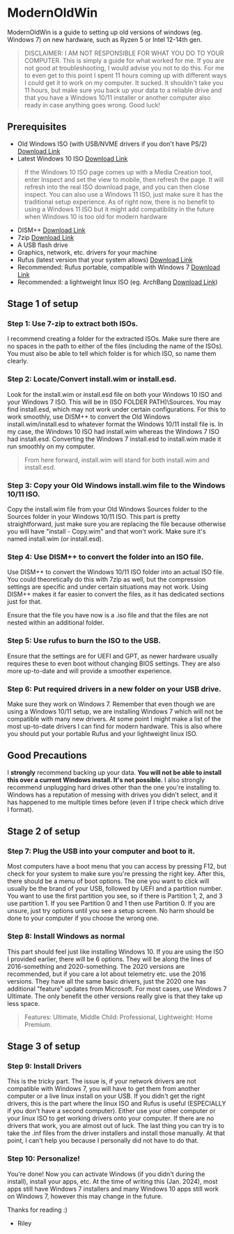 # ModernOldWin
ModernOldWin is a guide to setting up old versions of windows (eg. Windows 7) on new hardware, such as Ryzen 5 or Intel 12-14th gen.

> DISCLAIMER: I AM NOT RESPONSIBLE FOR WHAT YOU DO TO YOUR COMPUTER. This is simply a guide for what worked for me. If you are not good at troubleshooting, I would advise you not to do this. For me to even get to this point I spent 11 hours coming up with different ways I could get it to work on my computer. It sucked. It shouldn't take you 11 hours, but make sure you back up your data to a reliable drive and that you have a Windows 10/11 installer or another computer also ready in case anything goes wrong. Good luck!

## Prerequisites

- Old Windows ISO (with USB/NVME drivers if you don't have PS/2) [Download Link](https://board.eclipse.cx/viewtopic.php?t=401)
- Latest Windows 10 ISO [Download Link](https://www.microsoft.com/en-us/software-download/windows10ISO)
> If the Windows 10 ISO page comes up with a Media Creation tool, enter Inspect and set the view to mobile, then refresh the page. It will refresh into the real ISO download page, and you can then close inspect.
> You can also use a Windows 11 ISO, just make sure it has the traditional setup experience. As of right now, there is no benefit to using a Windows 11 ISO but it might add compatibility in the future when Windows 10 is too old for modern hardware
- DISM++ [Download Link](https://www.majorgeeks.com/files/details/dism.html)
- 7zip [Download Link](https://www.7-zip.org/)
- A USB flash drive
- Graphics, network, etc. drivers for your machine
- Rufus (latest version that your system allows) [Download Link](https://rufus.ie/en/)
- Recommended: Rufus portable, compatible with Windows 7 [Download Link](https://github.com/pbatard/rufus/releases/download/v3.22/rufus-3.22p.exe)
- Recommended: a lightweight linux ISO (eg. ArchBang [Download Link](https://sourceforge.net/projects/archbang/?source=typ_redirect))

## Stage 1 of setup

### Step 1: Use 7-zip to extract both ISOs.
I recommend creating a folder for the extracted ISOs. Make sure there are no spaces in the path to either of the files (including the name of the ISOs). You must also be able to tell which folder is for which ISO, so name them clearly.

### Step 2: Locate/Convert install.wim or install.esd.
Look for the install.wim or install.esd file on both your Windows 10 ISO and your Windows 7 ISO. This will be in (ISO FOLDER PATH)\Sources.
You may find install.esd, which may not work under certain configurations. For this to work smoothly, use DISM++ to convert the Old Windows install.wim/install.esd to whatever format the Windows 10/11 install file is. In my case, the Windows 10 ISO had install.wim whereas the Windows 7 ISO had install.esd. Converting the Windows 7 install.esd to install.wim made it run smoothly on my computer.
> From here forward, install.wim will stand for both install.wim and install.esd.

### Step 3: Copy your Old Windows install.wim file to the Windows 10/11 ISO.
Copy the install.wim file from your Old Windows Sources folder to the Sources folder in your Windows 10/11 ISO. This part is pretty straightforward, just make sure you are replacing the file because otherwise you will have "install - Copy.wim" and that won't work. Make sure it's named install.wim (or install.esd).

### Step 4: Use DISM++ to convert the folder into an ISO file.
Use DISM++ to convert the Windows 10/11 ISO folder into an actual ISO file. You could theoretically do this with 7zip as well, but the compression settings are specific and under certain situations may not work. Using DISM++ makes it far easier to convert the files, as it has dedicated sections just for that.

Ensure that the file you have now is a .iso file and that the files are not nested within an additional folder.

### Step 5: Use rufus to burn the ISO to the USB.
Ensure that the settings are for UEFI and GPT, as newer hardware usually requires these to even boot without changing BIOS settings. They are also more up-to-date and will provide a smoother experience.

### Step 6: Put required drivers in a new folder on your USB drive.
Make sure they work on Windows 7. Remember that even though we are using a Windows 10/11 setup, we are installing Windows 7 which will not be compatible with many new drivers. At some point I might make a list of the most up-to-date drivers I can find for modern hardware. This is also where you should put your portable Rufus and your lightweight linux ISO.

## Good Precautions
I __strongly__ recommend backing up your data. **You will not be able to install this over a current Windows install. It's not possible.** I also strongly recommend unplugging hard drives other than the one you're installing to. Windows has a reputation of messing with drives you didn't select, and it has happened to me multiple times before (even if I tripe check which drive I format).

## Stage 2 of setup

### Step 7: Plug the USB into your computer and boot to it.
Most computers have a boot menu that you can access by pressing F12, but check for your system to make sure you're pressing the right key. After this, there should be a menu of boot options. The one you want to click will usually be the brand of your USB, followed by UEFI and a partition number. You want to use the first partition you see, so if there is Partition 1, 2, and 3 use partition 1. If you see Partition 0 and 1 then use Partition 0. If you are unsure, just try options until you see a setup screen. No harm should be done to your computer if you choose the wrong one.

### Step 8: Install Windows as normal
This part should feel just like installing Windows 10. If you are using the ISO I provided earlier, there will be 6 options. They will be along the lines of 2016-something and 2020-something. The 2020 versions are recommended, but if you care a lot about telemetry etc. use the 2016 versions. They have all the same basic drivers, just the 2020 one has additional "feature" updates from Microsoft. For most cases, use Windows 7 Ultimate. The only benefit the other versions really give is that they take up less space.
> Features: Ultimate,
> Middle Child: Professional,
> Lightweight: Home Premium.

## Stage 3 of setup

### Step 9: Install Drivers
This is the tricky part. The issue is, if your network drivers are not compatible with Windows 7, you will have to get them from another computer or a live linux install on your USB. If you didn't get the right drivers, this is the part where the linux ISO and Rufus is useful (ESPECIALLY if you don't have a second computer). Either use your other computer or your linux ISO to get working drivers onto your computer. If there are no drivers that work, you are almost out of luck. The last thing you can try is to take the .inf files from the driver installers and install those manually. At that point, I can't help you because I personally did not have to do that.

### Step 10: Personalize!
You're done! Now you can activate Windows (if you didn't during the install), install your apps, etc. At the time of writing this (Jan. 2024), most apps still have Windows 7 installers and many Windows 10 apps still work on Windows 7, however this may change in the future.


Thanks for reading :)
  - Riley
